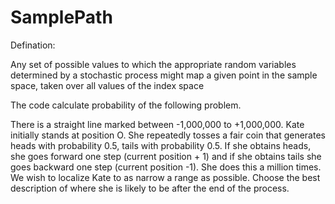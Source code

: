# SamplePath

Defination:

 Any set of possible values to which the appropriate random variables determined by a stochastic process might map a given point in the sample space, taken over all values of the index space 

The code calculate probability of the following problem.
 
There is a straight line marked between -1,000,000 to +1,000,000. Kate initially stands at position O. She
repeatedly tosses a fair coin that generates heads with probability 0.5, tails with probability 0.5. If she
obtains heads, she goes forward one step (current position + 1) and if she obtains tails she goes
backward one step (current position -1). She does this a million times.
We wish to localize Kate to as narrow a range as possible. Choose the best description of where she is
likely to be after the end of the process.